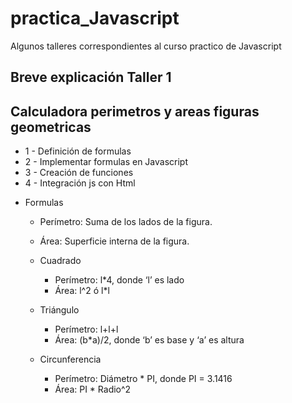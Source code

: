 # practica_Javascript

Algunos talleres correspondientes al curso practico de Javascript

## Breve explicación Taller 1 
## Calculadora perimetros y areas figuras geometricas
* 1 - Definición de formulas
* 2 - Implementar formulas en Javascript
* 3 - Creación de funciones
* 4 - Integración js con Html

- Formulas
    - Perímetro: Suma de los lados de la figura.
    - Área: Superficie interna de la figura.

    - Cuadrado
        - Perímetro: l*4, donde ‘l’ es lado
        - Área: l^2 ó l*l

    - Triángulo
        - Perímetro: l+l+l
        - Área: (b*a)/2, donde ‘b’ es base y ‘a’ es altura

    - Circunferencia
        - Perímetro: Diámetro * PI, donde PI = 3.1416
        - Área: PI * Radio^2

